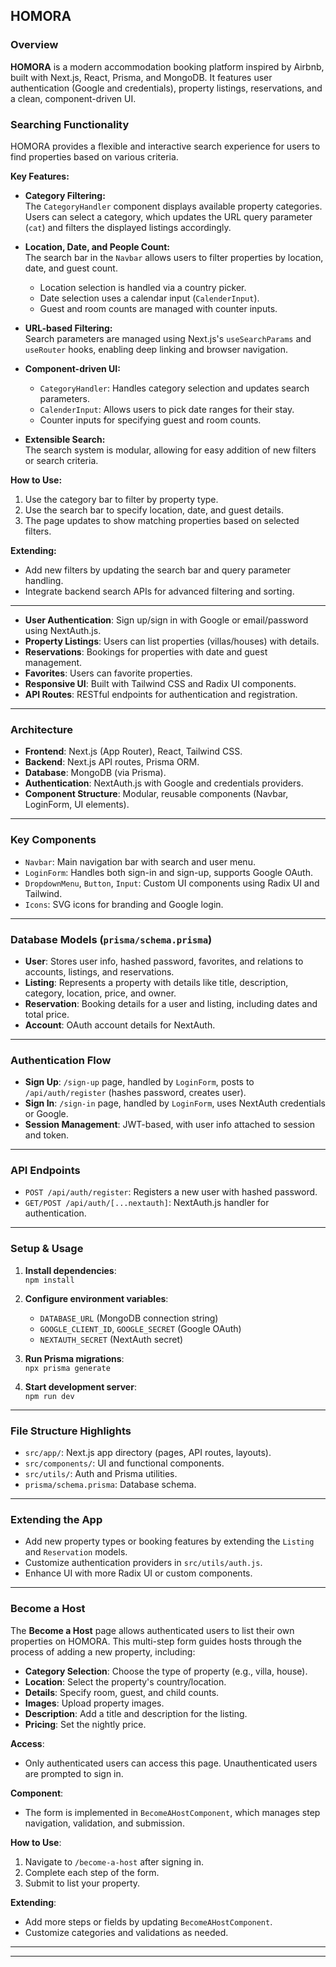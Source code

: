 ## HOMORA

### Overview

**HOMORA** is a modern accommodation booking platform inspired by Airbnb, built with Next.js, React, Prisma, and MongoDB. It features user authentication (Google and credentials), property listings, reservations, and a clean, component-driven UI.

### Searching Functionality

HOMORA provides a flexible and interactive search experience for users to find properties based on various criteria.

**Key Features:**

- **Category Filtering:**  
  The `CategoryHandler` component displays available property categories. Users can select a category, which updates the URL query parameter (`cat`) and filters the displayed listings accordingly.

- **Location, Date, and People Count:**  
  The search bar in the `Navbar` allows users to filter properties by location, date, and guest count.

  - Location selection is handled via a country picker.
  - Date selection uses a calendar input (`CalenderInput`).
  - Guest and room counts are managed with counter inputs.

- **URL-based Filtering:**  
  Search parameters are managed using Next.js's `useSearchParams` and `useRouter` hooks, enabling deep linking and browser navigation.

- **Component-driven UI:**

  - `CategoryHandler`: Handles category selection and updates search parameters.
  - `CalenderInput`: Allows users to pick date ranges for their stay.
  - Counter inputs for specifying guest and room counts.

- **Extensible Search:**  
  The search system is modular, allowing for easy addition of new filters or search criteria.

**How to Use:**

1. Use the category bar to filter by property type.
2. Use the search bar to specify location, date, and guest details.
3. The page updates to show matching properties based on selected filters.

**Extending:**

- Add new filters by updating the search bar and query parameter handling.
- Integrate backend search APIs for advanced filtering and sorting.

---

- **User Authentication**: Sign up/sign in with Google or email/password using NextAuth.js.
- **Property Listings**: Users can list properties (villas/houses) with details.
- **Reservations**: Bookings for properties with date and guest management.
- **Favorites**: Users can favorite properties.
- **Responsive UI**: Built with Tailwind CSS and Radix UI components.
- **API Routes**: RESTful endpoints for authentication and registration.

---

### Architecture

- **Frontend**: Next.js (App Router), React, Tailwind CSS.
- **Backend**: Next.js API routes, Prisma ORM.
- **Database**: MongoDB (via Prisma).
- **Authentication**: NextAuth.js with Google and credentials providers.
- **Component Structure**: Modular, reusable components (Navbar, LoginForm, UI elements).

---

### Key Components

- `Navbar`: Main navigation bar with search and user menu.
- `LoginForm`: Handles both sign-in and sign-up, supports Google OAuth.
- `DropdownMenu`, `Button`, `Input`: Custom UI components using Radix UI and Tailwind.
- `Icons`: SVG icons for branding and Google login.

---

### Database Models (`prisma/schema.prisma`)

- **User**: Stores user info, hashed password, favorites, and relations to accounts, listings, and reservations.
- **Listing**: Represents a property with details like title, description, category, location, price, and owner.
- **Reservation**: Booking details for a user and listing, including dates and total price.
- **Account**: OAuth account details for NextAuth.

---

### Authentication Flow

- **Sign Up**: `/sign-up` page, handled by `LoginForm`, posts to `/api/auth/register` (hashes password, creates user).
- **Sign In**: `/sign-in` page, handled by `LoginForm`, uses NextAuth credentials or Google.
- **Session Management**: JWT-based, with user info attached to session and token.

---

### API Endpoints

- `POST /api/auth/register`: Registers a new user with hashed password.
- `GET/POST /api/auth/[...nextauth]`: NextAuth.js handler for authentication.

---

### Setup & Usage

1. **Install dependencies**:  
   `npm install`

2. **Configure environment variables**:

   - `DATABASE_URL` (MongoDB connection string)
   - `GOOGLE_CLIENT_ID`, `GOOGLE_SECRET` (Google OAuth)
   - `NEXTAUTH_SECRET` (NextAuth secret)

3. **Run Prisma migrations**:  
   `npx prisma generate`

4. **Start development server**:  
   `npm run dev`

---

### File Structure Highlights

- `src/app/`: Next.js app directory (pages, API routes, layouts).
- `src/components/`: UI and functional components.
- `src/utils/`: Auth and Prisma utilities.
- `prisma/schema.prisma`: Database schema.

---

### Extending the App

- Add new property types or booking features by extending the `Listing` and `Reservation` models.
- Customize authentication providers in `src/utils/auth.js`.
- Enhance UI with more Radix UI or custom components.

---

### Become a Host

The **Become a Host** page allows authenticated users to list their own properties on HOMORA. This multi-step form guides hosts through the process of adding a new property, including:

- **Category Selection**: Choose the type of property (e.g., villa, house).
- **Location**: Select the property's country/location.
- **Details**: Specify room, guest, and child counts.
- **Images**: Upload property images.
- **Description**: Add a title and description for the listing.
- **Pricing**: Set the nightly price.

**Access**:

- Only authenticated users can access this page. Unauthenticated users are prompted to sign in.

**Component**:

- The form is implemented in `BecomeAHostComponent`, which manages step navigation, validation, and submission.

**How to Use**:

1. Navigate to `/become-a-host` after signing in.
2. Complete each step of the form.
3. Submit to list your property.

**Extending**:

- Add more steps or fields by updating `BecomeAHostComponent`.
- Customize categories and validations as needed.

---

---
